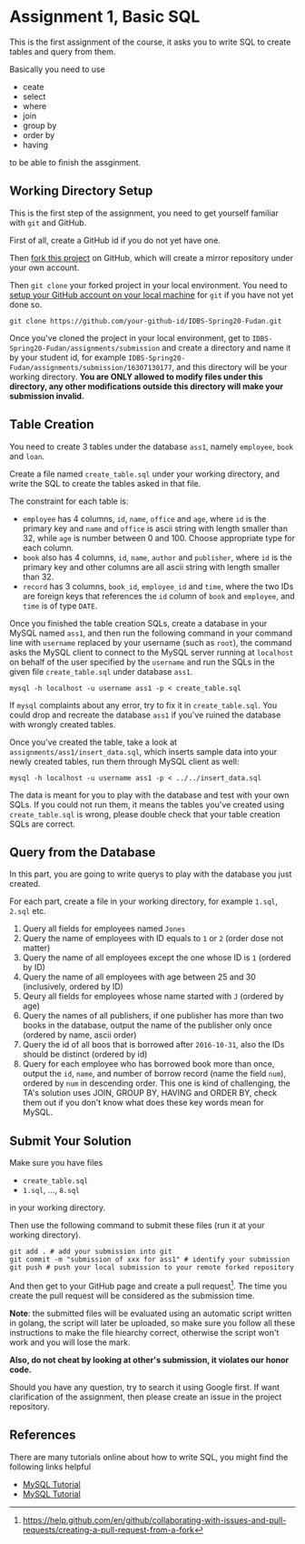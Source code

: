 # Assignment 1, Basic SQL

This is the first assignment of the course, it asks you to write SQL to create tables and query from them.

Basically you need to use

* ceate
* select
* where
* join
* group by
* order by
* having

to be able to finish the assginment.

## Working Directory Setup

This is the first step of the assignment, you need to get yourself familiar with `git` and GitHub.

First of all, create a GitHub id if you do not yet have one.

Then [fork this project](https://github.com/ichn-hu/IDBS-Spring20-Fudan) on GitHub, which will create a mirror repository under your own account.

Then `git clone` your forked project in your local environment. You need to [setup your GitHub account on your local machine](https://kbroman.org/github_tutorial/pages/first_time.html) for `git` if you have not yet done so.

```
git clone https://github.com/your-github-id/IDBS-Spring20-Fudan.git
```

Once you've cloned the project in your local environment, get to `IDBS-Spring20-Fudan/assignments/submission` and create a directory and name it by your student id, for example `IDBS-Spring20-Fudan/assignments/submission/16307130177`, and this directory will be your working directory. **You are ONLY allowed to modify files under this directory, any other modifications outside this directory will make your submission invalid.**

## Table Creation

You need to create 3 tables under the database `ass1`, namely `employee`, `book` and `loan`.

Create a file named `create_table.sql` under your working directory, and write the SQL to create the tables asked in that file.

The constraint for each table is:

* `employee` has 4 columns, `id`, `name`, `office` and `age`, where `id` is the primary key and `name` and `office` is ascii string with length smaller than 32, while `age` is number between 0 and 100. Choose appropriate type for each column.
* `book` also has 4 columns, `id`, `name`, `author` and `publisher`, where `id` is the primary key and other columns are all ascii string with length smaller than 32.
* `record` has 3 columns, `book_id`, `employee_id` and `time`, where the two IDs are foreign keys that references the `id` column of `book` and `employee`, and `time` is of type `DATE`.

Once you finished the table creation SQLs, create a database in your MySQL named `ass1`, and then run the following command in your command line with `username` replaced by your username (such as `root`), the command asks the MySQL client to connect to the MySQL server running at `localhost` on behalf of the user specified by the `username` and run the SQLs in the given file `create_table.sql` under database `ass1`.

```
mysql -h localhost -u username ass1 -p < create_table.sql
```

If `mysql` complaints about any error, try to fix it in `create_table.sql`. You could drop and recreate the database `ass1` if you've ruined the database with wrongly created tables.

Once you've created the table, take a look at `assignments/ass1/insert_data.sql`, which inserts sample data into your newly created tables, run them through MySQL client as well:

```
mysql -h localhost -u username ass1 -p < ../../insert_data.sql
```

The data is meant for you to play with the database and test with your own SQLs. If you could not run them, it means the tables you've created using `create_table.sql` is wrong, please double check that your table creation SQLs are correct.

## Query from the Database

In this part, you are going to write querys to play with the database you just created.

For each part, create a file in your working directory, for example `1.sql`, `2.sql` etc.

1. Query all fields for employees named `Jones`
2. Query the name of employees with ID equals to `1` or `2` (order dose not matter)
3. Query the name of all employees except the one whose ID is `1` (ordered by ID)
4. Query the name of all employees with age between 25 and 30 (inclusively, ordered by ID)
5. Qeury all fields for employees whose name started with `J` (ordered by age)
6. Query the names of all publishers, if one publisher has more than two books in the database, output the name of the publisher only once (ordered by name, ascii order)
7. Query the id of all boos that is borrowed after `2016-10-31`, also the IDs should be distinct (ordered by id)
8. Query for each employee who has borrowed book more than once, output the `id`, `name`, and number of borrow record (name the field `num`), ordered by `num` in descending order. This one is kind of challenging, the TA's solution uses JOIN, GROUP BY, HAVING and ORDER BY, check them out if you don't know what does these key words mean for MySQL.

## Submit Your Solution

Make sure you have files

* `create_table.sql`
* `1.sql`, ..., `8.sql`

in your working directory.

Then use the following command to submit these files (run it at your working directory).

```
git add . # add your submission into git
git commit -m "submission of xxx for ass1" # identify your submission
git push # push your local submission to your remote forked repository
```

And then get to your GitHub page and create a pull request[^1]. The time you create the pull request will be considered as the submission time.

[^1]: https://help.github.com/en/github/collaborating-with-issues-and-pull-requests/creating-a-pull-request-from-a-fork

**Note**: the submitted files will be evaluated using an automatic script written in golang, the script will later be uploaded, so make sure you follow all these instructions to make the file hiearchy correct, otherwise the script won't work and you will lose the mark.

**Also, do not cheat by looking at other's submission, it violates our honor code.**

Should you have any question, try to search it using Google first. If want clarification of the assignment, then please create an issue in the project repository.

## References

There are many tutorials online about how to write SQL, you might find the following links helpful

* [MySQL Tutorial](https://www.mysqltutorial.org/)
* [MySQL Tutorial](https://www.tutorialspoint.com/mysql/index.htm)
